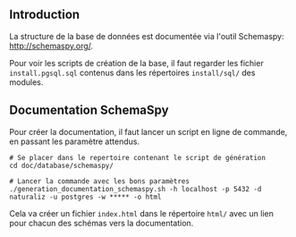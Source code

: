 ## Introduction

La structure de la base de données est documentée via l'outil Schemaspy: http://schemaspy.org/.

Pour voir les scripts de création de la base, il faut regarder les fichier `install.pgsql.sql` contenus dans les répertoires `install/sql/` des modules.

## Documentation SchemaSpy

Pour créer la documentation, il faut lancer un script en ligne de commande, en passant les paramètre attendus.

```
# Se placer dans le repertoire contenant le script de génération
cd doc/database/schemaspy/

# Lancer la commande avec les bons paramètres
./generation_documentation_schemaspy.sh -h localhost -p 5432 -d naturaliz -u postgres -w ***** -o html

```

Cela va créer un fichier `index.html` dans le répertoire `html/` avec un lien pour chacun des schémas vers la documentation.
